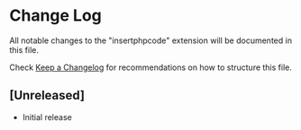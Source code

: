 # Change Log
All notable changes to the "insertphpcode" extension will be documented in this file.

Check [Keep a Changelog](http://keepachangelog.com/) for recommendations on how to structure this file.

## [Unreleased]
- Initial release